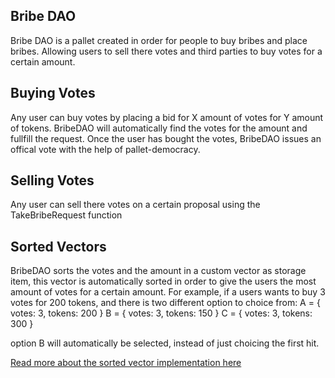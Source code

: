 
## Bribe DAO

Bribe DAO is a pallet created in order for people to buy bribes and place bribes.  Allowing users to sell there votes and third parties to buy votes
for a certain amount.  


## Buying Votes    
Any user can buy votes by placing a bid for X amount of votes for Y amount of tokens.
BribeDAO will automatically find the votes for the amount and fullfill the request. 
Once the user has bought the votes, BribeDAO issues an offical vote with the help of pallet-democracy. 



## Selling Votes   
Any user can sell there votes on a certain proposal using the TakeBribeRequest function



## Sorted Vectors   
BribeDAO sorts the votes and the amount in a custom vector as storage item, this vector is automatically sorted in order to give the users the most amount of votes for a certain amount. 
For example, if a users wants to buy 3 votes for 200 tokens, and there is two different option to choice from:
A = { votes: 3, tokens: 200 }
B = { votes: 3, tokens: 150 }
C = { votes: 3, tokens: 300 }

option B will automatically be selected, instead of just choicing the first hit.  


[Read more about the sorted vector implementation here](sortedvec.md)

